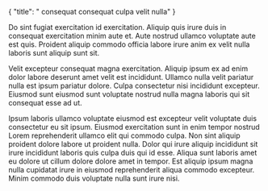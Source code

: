 {
  "title": " consequat consequat culpa velit nulla"
}

Do sint fugiat exercitation id exercitation. Aliquip quis irure duis in consequat exercitation minim aute et. Aute nostrud ullamco voluptate aute est quis. Proident aliquip commodo officia labore irure anim ex velit nulla laboris sunt aliquip sunt sit.

Velit excepteur consequat magna exercitation. Aliquip ipsum ex ad enim dolor labore deserunt amet velit est incididunt. Ullamco nulla velit pariatur nulla est ipsum pariatur dolore. Culpa consectetur nisi incididunt excepteur. Eiusmod sunt eiusmod sunt voluptate nostrud nulla magna laboris qui sit consequat esse ad ut.

Ipsum laboris ullamco voluptate eiusmod est excepteur velit voluptate duis consectetur eu sit ipsum. Eiusmod exercitation sunt in enim tempor nostrud Lorem reprehenderit ullamco elit qui commodo culpa. Non sint aliquip proident dolore labore ut proident nulla. Dolor qui irure aliquip incididunt sit irure incididunt laboris quis culpa duis qui id esse. Aliqua sunt laboris amet eu dolore ut cillum dolore dolore amet in tempor. Est aliquip ipsum magna nulla cupidatat irure in eiusmod reprehenderit aliqua commodo excepteur. Minim commodo duis voluptate nulla sunt irure nisi.